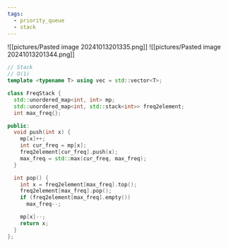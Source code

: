 ```yaml
---
tags:
  - priority_queue
  - stack
---
```

![[pictures/Pasted image 20241013201335.png]]
![[pictures/Pasted image 20241013201344.png]]



```c++
// Stack
// O(1)
template <typename T> using vec = std::vector<T>;

class FreqStack {
  std::unordered_map<int, int> mp;
  std::unordered_map<int, std::stack<int>> freq2element;
  int max_freq{};

public:
  void push(int x) {
    mp[x]++;
    int cur_freq = mp[x];
    freq2element[cur_freq].push(x);
    max_freq = std::max(cur_freq, max_freq);
  }

  int pop() {
    int x = freq2element[max_freq].top();
    freq2element[max_freq].pop();
    if (freq2element[max_freq].empty())
      max_freq--;

    mp[x]--;
    return x;
  }
};
```